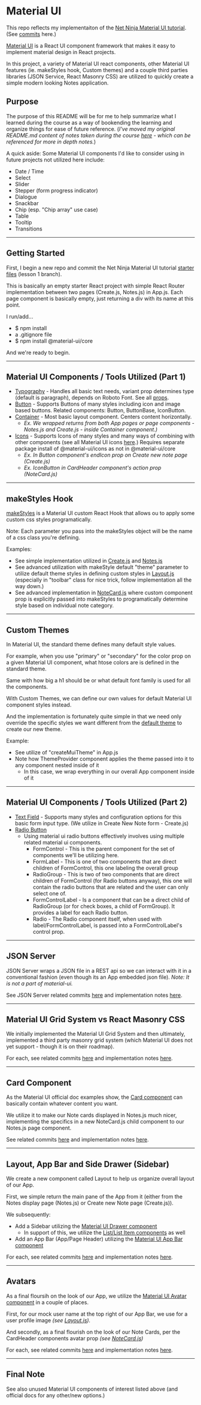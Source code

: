 # Material UI

This repo reflects my implementaiton of the [Net Ninja Material UI tutorial](https://www.youtube.com/playlist?list=PL4cUxeGkcC9gjxLvV4VEkZ6H6H4yWuS58).  (See [commits](https://github.com/djwilkins/material-ui-tutorial/commits) here.)

[Material UI](https://material-ui.com/) is a React UI component framework that makes it easy to implement material design in React projects.

In this project, a variety of Material UI react components, other Material UI features (ie. makeStyles hook, Custom themes) and a couple third parties libraries (JSON Service, React Masonry CSS) are utilized to quickly create a simple modern looking Notes application.

## Purpose

The purpose of this README will be for me to help summarize what I learned during the course as a way of bookending the learning and organize things for ease of future reference. (*I've moved my original README.md content of notes taken during the course [here](./NOTES.md) - which can be referenced for more in depth notes.*)

A quick aside: Some Material UI components I'd like to consider using in future projects not utilized here include: 

* Date / Time
* Select
* Slider
* Stepper (form progress indicator)
* Dialogue
* Snackbar
* Chip (esp. "Chip array" use case)
* Table
* Tooltip
* Transitions

---

## Getting Started

First, I begin a new repo and commit the Net Ninja Material UI tutorial [starter files](https://github.com/iamshaunjp/material-ui-tut/tree/lesson-1/ "Lesson 1 branch") (lesson 1 branch).

This is basically an empty starter React project with simple React Router implementation between two pages (Create.js, Notes.js) in App.js.  Each page component is basically empty, just returning a div with its name at this point.

I run/add...

* $ npm install
* a .gitignore file
* $ npm install @material-ui/core

And we're ready to begin.

---

## Material UI Components / Tools Utilized (Part 1)

* [Typography](https://material-ui.com/components/typography/#typography) - Handles all basic text needs, variant prop determines type (default is paragraph), depends on Roboto Font. See all [props](https://material-ui.com/api/typography/#props).
* [Button](https://material-ui.com/components/buttons/#button) - Supports Buttons of many styles including icon and image based buttons. Related components: Button, ButtonBase, IconButton.
* [Container](https://material-ui.com/components/container/) - Most basic layout component. Centers content horizontally.
  * *Ex. We wrapped returns from both App pages or page components - Notes.js and Create.js - inside Container component.)*
* [Icons](https://material-ui.com/components/icons/#icons) - Supports Icons of many styles and many ways of combining with other components (see all Material UI icons [here](https://material-ui.com/components/material-icons/).) Requires separate package install of @material-ui/icons as not in @material-ui/core
  * *Ex. In Button component's endIcon prop on Create new note page (Create.js)*
  * *Ex. IconButton in CardHeader component's action prop (NoteCard.js)*

---

## makeStyles Hook

[makeStyles](https://material-ui.com/styles/api/#makestyles-styles-options-hook) is a Material UI custom React Hook that allows ou to apply some custom css styles programatically.

Note: Each parameter you pass into the makeStyles object will be the name of a css class you're defining.

Examples:

* See simple implementation utilized in [Create.js](https://github.com/djwilkins/material-ui-tutorial/blob/main/src/pages/Create.js) and [Notes.js](https://github.com/djwilkins/material-ui-tutorial/blob/main/src/pages/Notes.js)
* See advanced utilization with makeStyle default "theme" parameter to utilize default theme styles in defining custom styles in [Layout.js](https://github.com/djwilkins/material-ui-tutorial/blob/main/src/components/Layout.js) (especially in "toolbar" class for nice trick, follow implementation all the way down.)
* See advanced implementation in [NoteCard.js](https://github.com/djwilkins/material-ui-tutorial/blob/main/src/components/NoteCard.js) where custom component prop is explicitly passed into makeStyles to programatically determine style based on individual note category.

---

## Custom Themes

In Material UI, the standard theme defines many default style values.

For example, when you use "primary" or "secondary" for the color prop on a given Material UI component, what htose colors are is defined in the standard theme.

Same with how big a h1 should be or what default font family is used for all the components.

With Custom Themes, we can define our own values for default Material UI component styles instead.

And the implementation is fortunately quite simple in that we need only override the specific styles we want different from the [default theme](https://material-ui.com/customization/default-theme/#default-theme) to create our new theme.

Example: 

* See utilize of "createMuiTheme" in App.js
* Note how ThemeProvider component applies the theme passed into it to any component nested inside of it
  * In this case, we wrap everything in our overall App component inside of it

---

## Material UI Components / Tools Utilized (Part 2)

* [Text Field](https://material-ui.com/components/text-fields/#text-field) - Supports many styles and configuration options for this basic form input type. (We utilize in Create New Note form - Create.js)
* [Radio Button](https://material-ui.com/components/radio-buttons/#radio)
  * Using material ui radio buttons effectively involves using multiple related material ui components.
    * FormControl - This is the parent component for the set of components we'll be utilizing here.
    * FormLabel - This is one of two components that are direct children of FormControl, this one labeling the overall group
    * RadioGroup - This is two of two components that are direct children of FormControl (for Radio buttons anyway), this one will contain the radio buttons that are related and the user can only select one of.
    * FormControlLabel - Is a component that can be a direct child of RadioGroup (or for check boxes, a child of FormGroup). It provides a label for each Radio button.
    * Radio - The Radio component itself, when used with label/FormControlLabel, is passed into a FormControlLabel's control prop. 

---

## JSON Server

JSON Server wraps a JSON file in a REST api so we can interact with it in a conventional fashion (even though its an App embedded json file).  *Note: It is not a part of material-ui.*

See JSON Server related commits  [here](https://github.com/djwilkins/material-ui-tutorial/commits/) and implementation notes [here](https://github.com/djwilkins/material-ui-tutorial/blob/main/NOTES.md).

---

## Material UI Grid System vs React Masonry CSS

We initially implemented the Material UI Grid System and then ultimately, implemented a third party masonry grid system (which Material UI does not yet support - though it is on their roadmap).

For each, see related commits [here](https://github.com/djwilkins/material-ui-tutorial/commits/) and implementation notes [here](https://github.com/djwilkins/material-ui-tutorial/blob/main/NOTES.md).

---

## Card Component

As the Material UI official doc examples show, the [Card component](https://material-ui.com/components/cards/#card) can basically contain whatever content you want.

We utilize it to make our Note cards displayed in Notes.js much nicer, implementing the specifics in a new NoteCard.js child component to our Notes.js page component.

See related commits [here](https://github.com/djwilkins/material-ui-tutorial/commits/) and implementation notes [here](https://github.com/djwilkins/material-ui-tutorial/blob/main/NOTES.md).

----

## Layout, App Bar and Side Drawer (Sidebar)

We create a new component called Layout to help us organize overall layout of our App.

First, we simple return the main pane of the App from it (either from the Notes display page (Notes.js) or Create new Note page (Create.js)).

We subsequently:

* Add a Sidebar utilizing the [Material UI Drawer component](https://material-ui.com/components/drawers/#drawer)
  * In support of this, we utilize the [List/List Item components](https://material-ui.com/components/lists/) as well
* Add an App Bar (App/Page Header) utilizing the [Material UI App Bar component](https://material-ui.com/components/app-bar/#app-bar)

For each, see related commits [here](https://github.com/djwilkins/material-ui-tutorial/commits/) and implementation notes [here](https://github.com/djwilkins/material-ui-tutorial/blob/main/NOTES.md).

---

## Avatars

As a final floursih on the look of our App, we utilize the [Material UI Avatar component](https://material-ui.com/components/avatars/#avatar) in a couple of places.

First, for our mock user name at the top right of our App Bar, we use for a user profile image *(see [Layout.js](https://github.com/djwilkins/material-ui-tutorial/blob/main/src/components/Layout.js)).*

And secondly, as a final flourish on the look of our Note Cards, per the CardHeader components avatar prop *(see [NoteCard.js](https://github.com/djwilkins/material-ui-tutorial/blob/main/src/components/NoteCard.js))*

For each, see related commits [here](https://github.com/djwilkins/material-ui-tutorial/commits/) and implementation notes [here](https://github.com/djwilkins/material-ui-tutorial/blob/main/NOTES.md).

---

## Final Note

See also unused Material UI components of interest listed above (and official docs for any other/new options.)
